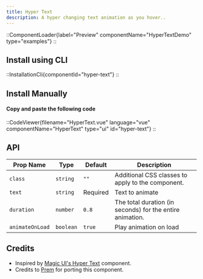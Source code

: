 ```yaml
---
title: Hyper Text
description: A hyper changing text animation as you hover..
---
```


::ComponentLoader{label="Preview" componentName="HyperTextDemo" type="examples"}
::

## Install using CLI

::InstallationCli{componentId="hyper-text"}
::

## Install Manually

#### Copy and paste the following code

::CodeViewer{filename="HyperText.vue" language="vue" componentName="HyperText" type="ui" id="hyper-text"}
::

## API

| Prop Name       | Type      | Default  | Description                                               |
| --------------- | --------- | -------- | --------------------------------------------------------- |
| `class`         | `string`  | `""`     | Additional CSS classes to apply to the component.         |
| `text`          | `string`  | Required | Text to animate                                           |
| `duration`      | `number`  | `0.8`    | The total duration (in seconds) for the entire animation. |
| `animateOnLoad` | `boolean` | `true`   | Play animation on load                                    |

## Credits

- Inspired by [Magic UI's Hyper Text](https://magicui.design/docs/components/hyper-text) component.
- Credits to [Prem](https://github.com/premdasvm) for porting this component.
